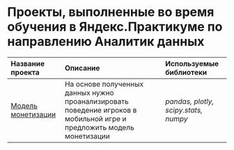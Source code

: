 # Проекты, выполненные во время обучения в Яндекс.Практикуме по направлению Аналитик данных
| Название проекта | Описание | Используемые библиотеки | 
| :---------------------- | :---------------------- | :---------------------- |
| [Модель монетизации](big_cities_music) | На основе полученных данных нужно проанализировать поведение игроков в мобильной игре и предложить модель монетизации| *pandas, plotly, scipy.stats, numpy* |
